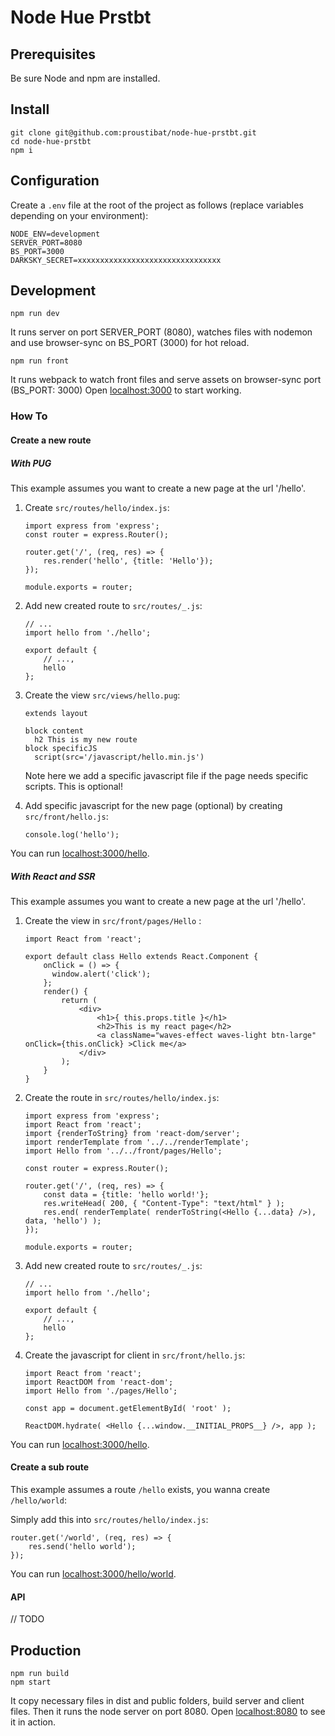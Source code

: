 # Node Hue Prstbt

## Prerequisites
Be sure Node and npm are installed.

## Install

```$xslt
git clone git@github.com:proustibat/node-hue-prstbt.git
cd node-hue-prstbt
npm i
```

## Configuration
Create a `.env` file at the root of the project as follows (replace variables depending on your environment):

```$xslt
NODE_ENV=development
SERVER_PORT=8080
BS_PORT=3000
DARKSKY_SECRET=xxxxxxxxxxxxxxxxxxxxxxxxxxxxxxxx
```

## Development
```$xslt
npm run dev
```
It runs server on port SERVER_PORT (8080), watches files with nodemon and use browser-sync on BS_PORT (3000) for hot reload.

```$xslt
npm run front
``` 
It runs webpack to watch front files and serve assets on browser-sync port (BS_PORT: 3000)
Open [localhost:3000](http://localhost:3000) to start working.

### How To

#### Create a new route

##### With PUG
This example assumes you want to create a new page at the url '/hello'.

1. Create `src/routes/hello/index.js`:
    ```$xslt
    import express from 'express';
    const router = express.Router();
    
    router.get('/', (req, res) => {
        res.render('hello', {title: 'Hello'});
    });
    
    module.exports = router;
    ```

2. Add new created route to `src/routes/_.js`: 
    ```$xslt
    // ...
    import hello from './hello';
    
    export default {
        // ...,
        hello
    };
    ```

3. Create the view `src/views/hello.pug`:
    ```$xslt
    extends layout
    
    block content
      h2 This is my new route
    block specificJS
      script(src='/javascript/hello.min.js')
    ```

    Note here we add a specific javascript file if the page needs specific scripts. This is optional!

4. Add specific javascript for the new page (optional) by creating `src/front/hello.js`: 
    ```$xslt
    console.log('hello');
    ```

You can run [localhost:3000/hello](http://localhost:3000/hello).

##### With React and SSR
This example assumes you want to create a new page at the url '/hello'.

1. Create the view in `src/front/pages/Hello` :
    ```$xslt
    import React from 'react';
    
    export default class Hello extends React.Component {
        onClick = () => {
          window.alert('click');
        };
        render() {
            return (
                <div>
                    <h1>{ this.props.title }</h1>
                    <h2>This is my react page</h2>
                    <a className="waves-effect waves-light btn-large" onClick={this.onClick} >Click me</a>
                </div>
            );
        }
    }
    ```

2. Create the route in `src/routes/hello/index.js`:
    ```$xslt
    import express from 'express';
    import React from 'react';
    import {renderToString} from 'react-dom/server';
    import renderTemplate from '../../renderTemplate';
    import Hello from '../../front/pages/Hello';
    
    const router = express.Router();
    
    router.get('/', (req, res) => {
        const data = {title: 'hello world!'};
        res.writeHead( 200, { "Content-Type": "text/html" } );
        res.end( renderTemplate( renderToString(<Hello {...data} />),  data, 'hello') );
    });
    
    module.exports = router;
    ```

3. Add new created route to `src/routes/_.js`: 
    ```$xslt
    // ...
    import hello from './hello';
    
    export default {
        // ...,
        hello
    };
    ```

4. Create the javascript for client in `src/front/hello.js`:
    ```$xslt
    import React from 'react';
    import ReactDOM from 'react-dom';
    import Hello from './pages/Hello';
    
    const app = document.getElementById( 'root' );
    
    ReactDOM.hydrate( <Hello {...window.__INITIAL_PROPS__} />, app );
    ```

You can run [localhost:3000/hello](http://localhost:3000/hello).

#### Create a sub route
This example assumes a route `/hello` exists, you wanna create `/hello/world`:

Simply add this into `src/routes/hello/index.js`:
```$xslt
router.get('/world', (req, res) => {
    res.send('hello world');
});
```
You can run [localhost:3000/hello/world](http://localhost:3000/hello/world).

#### API
// TODO

## Production


```$xslt
npm run build
npm start
```

It copy necessary files in dist and public folders, build server and client files.
Then it runs the node server on port 8080.
Open [localhost:8080](http://localhost:8080) to see it in action.